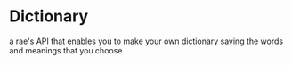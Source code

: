 # Dictionary
a rae's API that enables you to make your own dictionary saving the words and meanings that you choose

